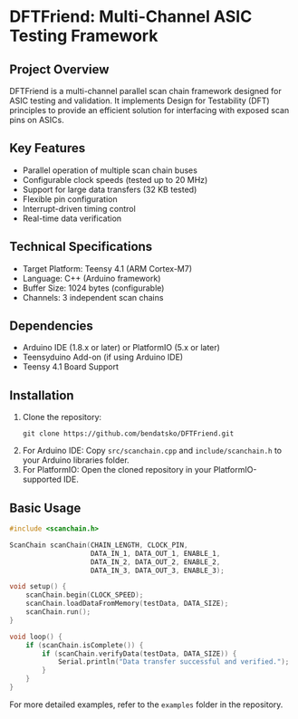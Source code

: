 # DFTFriend: Multi-Channel ASIC Testing Framework

## Project Overview
DFTFriend is a multi-channel parallel scan chain framework designed for ASIC testing and validation. It implements Design for Testability (DFT) principles to provide an efficient solution for interfacing with exposed scan pins on ASICs.

## Key Features
- Parallel operation of multiple scan chain buses
- Configurable clock speeds (tested up to 20 MHz)
- Support for large data transfers (32 KB tested)
- Flexible pin configuration
- Interrupt-driven timing control
- Real-time data verification

## Technical Specifications
- Target Platform: Teensy 4.1 (ARM Cortex-M7)
- Language: C++ (Arduino framework)
- Buffer Size: 1024 bytes (configurable)
- Channels: 3 independent scan chains

## Dependencies
- Arduino IDE (1.8.x or later) or PlatformIO (5.x or later)
- Teensyduino Add-on (if using Arduino IDE)
- Teensy 4.1 Board Support

## Installation
1. Clone the repository:
   ```
   git clone https://github.com/bendatsko/DFTFriend.git
   ```
2. For Arduino IDE: Copy `src/scanchain.cpp` and `include/scanchain.h` to your Arduino libraries folder.
3. For PlatformIO: Open the cloned repository in your PlatformIO-supported IDE.

## Basic Usage
```cpp
#include <scanchain.h>

ScanChain scanChain(CHAIN_LENGTH, CLOCK_PIN, 
                    DATA_IN_1, DATA_OUT_1, ENABLE_1,
                    DATA_IN_2, DATA_OUT_2, ENABLE_2, 
                    DATA_IN_3, DATA_OUT_3, ENABLE_3);

void setup() {
    scanChain.begin(CLOCK_SPEED);
    scanChain.loadDataFromMemory(testData, DATA_SIZE);
    scanChain.run();
}

void loop() {
    if (scanChain.isComplete()) {
        if (scanChain.verifyData(testData, DATA_SIZE)) {
            Serial.println("Data transfer successful and verified.");
        }
    }
}
```

For more detailed examples, refer to the `examples` folder in the repository.